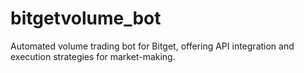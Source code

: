 # bitgetvolume_bot
Automated volume trading bot for Bitget, offering API integration and execution strategies for market-making.
